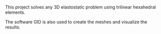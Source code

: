 This project solves any 3D elastostatic problem using trilinear hexahedral elements.

The software GID is also used to create the meshes and visualize the results.